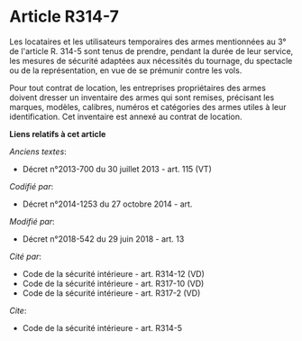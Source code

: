 # Article R314-7

Les locataires et les utilisateurs temporaires des armes mentionnées au 3° de l'article R. 314-5 sont tenus de prendre,
pendant la durée de leur service, les mesures de sécurité adaptées aux nécessités du tournage, du spectacle ou de la
représentation, en vue de se prémunir contre les vols.

Pour tout contrat de location, les entreprises propriétaires des armes doivent dresser un inventaire des armes qui sont
remises, précisant les marques, modèles, calibres, numéros et catégories des armes utiles à leur identification. Cet
inventaire est annexé au contrat de location.

**Liens relatifs à cet article**

_Anciens textes_:

  - Décret n°2013-700 du 30 juillet 2013 - art. 115 (VT)

_Codifié par_:

  - Décret n°2014-1253 du 27 octobre 2014 - art.

_Modifié par_:

  - Décret n°2018-542 du 29 juin 2018 - art. 13

_Cité par_:

  - Code de la sécurité intérieure - art. R314-12 (VD)
  - Code de la sécurité intérieure - art. R317-10 (VD)
  - Code de la sécurité intérieure - art. R317-2 (VD)

_Cite_:

  - Code de la sécurité intérieure - art. R314-5
